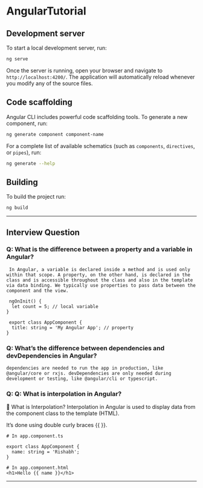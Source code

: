 # AngularTutorial


## Development server

To start a local development server, run:

```bash
ng serve
```

Once the server is running, open your browser and navigate to `http://localhost:4200/`. The application will automatically reload whenever you modify any of the source files.

## Code scaffolding

Angular CLI includes powerful code scaffolding tools. To generate a new component, run:

```bash
ng generate component component-name
```

For a complete list of available schematics (such as `components`, `directives`, or `pipes`), run:

```bash
ng generate --help
```

## Building

To build the project run:

```bash
ng build
```

---
## Interview Question

### Q: What is the difference between a property and a variable in Angular?
```
 In Angular, a variable is declared inside a method and is used only within that scope. A property, on the other hand, is declared in the class and is accessible throughout the class and also in the template via data binding. We typically use properties to pass data between the component and the view.

 ngOnInit() {
  let count = 5; // local variable
}

 export class AppComponent {
  title: string = 'My Angular App'; // property
}
```

### Q:   What’s the difference between dependencies and devDependencies in Angular?
````
dependencies are needed to run the app in production, like @angular/core or rxjs. devDependencies are only needed during development or testing, like @angular/cli or typescript.
````
### Q: Q: What is interpolation in Angular?
🔹 What is Interpolation?
Interpolation in Angular is used to display data from the component class to the template (HTML).

It’s done using double curly braces {{ }}.

```
# In app.component.ts

export class AppComponent {
  name: string = 'Rishabh';
}

# In app.component.html
<h1>Hello {{ name }}</h1>

```



---
